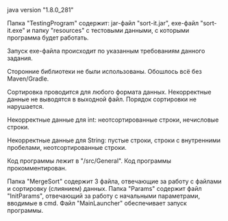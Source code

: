 java version "1.8.0_281"

Папка "TestingProgram" содержит: 
jar-файл "sort-it.jar", exe-файл "sort-it.exe" и папку "resources" с тестовыми данными, с которыми программа будет работать.

Запуск exe-файла происходит по указанным требованиям данного задания.

Сторонние библиотеки не были использованы. Обошлось всё без Maven/Gradle.

Сортировка проводится для любого формата данных.
Некорректные данные не выводятся в выходной файл. Порядок сортировки не нарушается.

Некорректные данные для int: неотсортированные строки, нечисловые строки.

Некорректные данные для String: пустые строки, строки с внутренними пробелами, неотсортированные строки.

Код программы лежит в "/src/General". Код программы прокомментирован.

Папка "MergeSort" содержит 3 файла, отвечающие за работу с файлами и сортировку (слиянием) данных.
Папка "Params" содержит файл "InitParams", отвечающий за работу с начальными параметрами, вводимые в cmd.
Файл "MainLauncher" обеспечивает запуск программы.
